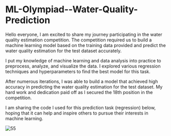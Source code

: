 # ML-Olympiad--Water-Quality-Prediction

Hello everyone, I am excited to share my journey participating in the water quality estimation competition. The competition required us to build a machine learning model based on the training data provided and predict the water quality estimation for the test dataset accurately.

I put my knowledge of machine learning and data analysis into practice to preprocess, analyze, and visualize the data. I explored various regression techniques and hyperparameters to find the best model for this task.

After numerous iterations, I was able to build a model that achieved high accuracy in predicting the water quality estimation for the test dataset. My hard work and dedication paid off as I secured the 18th position in the competition.

I am sharing the code I used for this prediction task (regression) below, hoping that it can help and inspire others to pursue their interests in machine learning.

![55](https://user-images.githubusercontent.com/45523231/224194207-145ea6a7-0a1c-4ee8-aabd-29801a53bd80.png)
